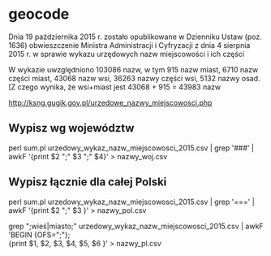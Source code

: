 # geocode
Dnia 19 października 2015 r. zostało opublikowane w Dzienniku Ustaw (poz. 1636)
obwieszczenie Ministra Administracji i Cyfryzacji z dnia 4 sierpnia 2015 r.
w sprawie wykazu urzędowych nazw miejscowości i ich części

W wykazie uwzględniono 103086 nazw, w tym 915 nazw miast, 6710 nazw części miast,
43068 nazw wsi, 36263 nazwy części wsi, 5132 nazwy osad. [Z czego wynika, że
wsi+miast jest 43068 + 915 = 43983 nazw

http://ksng.gugik.gov.pl/urzedowe_nazwy_miejscowosci.php

Wypisz wg województw
--------------------
perl sum.pl urzedowy_wykaz_nazw_miejscowosci_2015.csv | grep '###'  | awkF '{print $2 ";" $3 ";" $4}' > nazwy_woj.csv

Wypisz łącznie dla całej Polski
-------------------------------
perl sum.pl urzedowy_wykaz_nazw_miejscowosci_2015.csv | grep '==='  | awkF '{print $2 ";" $3 }' > nazwy_pol.csv

grep ";wieś\|miasto;" urzedowy_wykaz_nazw_miejscowosci_2015.csv | awkF 'BEGIN {OFS=";"}; \
   {print $1, $2, $3, $4, $5, $6 }' > nazwy_pl.csv

